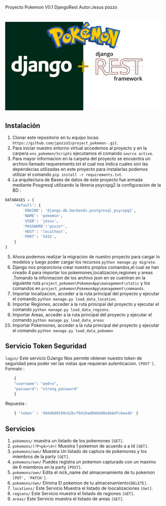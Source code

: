 Proyecto Pokemon V0.1 DjangoRest
Autor:Jesus pozzo
# ![Django DRF Example App](django_pokemon.png)

## Instalación

1. Clonar este repositorio en tu equipo locas: `https://github.com/jpozzo5/project_pokemon-.git`.
2. Para iniciar nuestro entorno virtual accedemos al proyecto y en la carpera `env_pokemon/Scripts` ejecutamos el comando `source active`.
3. Para mayor informacion en la carpeta del proyecto se encuentra un archivo llamado requerements.txt el cual nos indica cuales son las dependecias utilizadas en este proyecto para instalarlas podemos utilizar el comando
`pip install -r requirements.txt`.
4. La arquitectura de Bases de datos de este proyecto fue armada mediante Posgresql utilizando la libreria psycopg2 la configuracion de la BD : 
```python
DATABASES = {
    'default': {
        'ENGINE': 'django.db.backends.postgresql_psycopg2',
        'NAME': 'pokemon',
        'USER': 'jesus',
        'PASSWORD':'pozzo*',
        'HOST': 'localhost',
        'PORT': '5432',
    }
}
```


5. Ahora podemos realizar la migracion de nuestro proyecto para cargar lo modelos y luego poder cargar los recursos `python manage.py migrate`.
6. Django nos proporciona crear nuestro propios comandos,el cual se han creado 4 para importar los pokemones,localizacion,regiones y areas ,Tomando la informacion de los archivo json en se cuentran en la siguiente ruta `project_pokemon\PokemonApp\management\static` y los comandos en `project_pokemon\PokemonApp\management\commands`.
7. Importar localizacion, acceder a la ruta principal del proyecto  y ejecutar el comando `python manage.py load_data_location`.
8. Importar Regiones, acceder a la ruta principal del proyecto  y ejecutar el comando `python manage.py load_data_regions`.
9.  Importar Areas, acceder a la ruta principal del proyecto  y ejecutar el comando `python manage.py load_data_areas`
10. Importar Pokemones, acceder a la ruta principal del proyecto  y ejecutar el comando `python manage.py load_data_pokemon`


## Servicio Token Seguridad
`login/` Este servicio DJango Nos permite obtener nuestro token de seguridad pera poder ver las vistas que requieran autenticacion. `[POST']`.
Formato :

```python
    {
    "username": "pedro",
    "password": "strong_password"
    }
```
Repuesta :
```python
    { 'token' : '9944b09199c62bcf9418ad846dd0e4bbdfc6ee4b' }
```
## Servicios
1. `pokemons/` muestra un listado de los pokemones `[GET]`.
2. `pokemons/(?P<pk>\d+)` Muestra 1 pokemon de acuerdo a a Id `[GET]`.
3. `pokemons/own/` Muestra Un listado de captura de pokemones y los miembros de la party  `[GET]`.
4. `pokemons/own/` Puedes registra un pokemon capturado con un maximo de 6 miembros en la party `[POST]`.
5. `pokemons/own/` Edita el nick_name del almacenamiento de tu pokemon `[PUT', 'PATCH']`.
6. `pokemons/own/` Elimina El pokemon de tu almacenamiento`[DELETE]`.
7. `locations/` Este Servicio Muestra el listado de loocalizaciones `[Get]`.
8. `regions/` Este Servicio muestra el listado de regiones `[GET]`.
9. `areas/` Este Servicio muestra el listado de areas `[GET]`.


